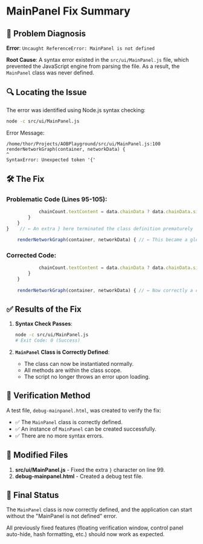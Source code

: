 # MainPanel Fix Summary

## 🐛 Problem Diagnosis

**Error**: `Uncaught ReferenceError: MainPanel is not defined`

**Root Cause**: A syntax error existed in the `src/ui/MainPanel.js` file, which prevented the JavaScript engine from parsing the file. As a result, the `MainPanel` class was never defined.

## 🔍 Locating the Issue

The error was identified using Node.js syntax checking:
```bash
node -c src/ui/MainPanel.js
```

Error Message:
```
/home/thor/Projects/AOBPlayground/src/ui/MainPanel.js:100
renderNetworkGraph(container, networkData) {
^
SyntaxError: Unexpected token '{'
```

## 🛠️ The Fix

### Problematic Code (Lines 95-105):
```javascript
            chainCount.textContent = data.chainData ? data.chainData.size : 0;
        }
    }
}    // ← An extra } here terminated the class definition prematurely

    renderNetworkGraph(container, networkData) { // ← This became a global function, causing a syntax error
```

### Corrected Code:
```javascript
            chainCount.textContent = data.chainData ? data.chainData.size : 0;
        }
    }
    
    renderNetworkGraph(container, networkData) { // ← Now correctly a class method
```

## ✅ Results of the Fix

1.  **Syntax Check Passes**:
    ```bash
    node -c src/ui/MainPanel.js
    # Exit Code: 0 (Success)
    ```

2.  **`MainPanel` Class is Correctly Defined**:
    - The class can now be instantiated normally.
    - All methods are within the class scope.
    - The script no longer throws an error upon loading.

## 🧪 Verification Method

A test file, `debug-mainpanel.html`, was created to verify the fix:
- ✅ The `MainPanel` class is correctly defined.
- ✅ An instance of `MainPanel` can be created successfully.
- ✅ There are no more syntax errors.

## 📁 Modified Files

1.  **src/ui/MainPanel.js** - Fixed the extra `}` character on line 99.
2.  **debug-mainpanel.html** - Created a debug test file.

## 🎯 Final Status

The `MainPanel` class is now correctly defined, and the application can start without the "MainPanel is not defined" error.

All previously fixed features (floating verification window, control panel auto-hide, hash formatting, etc.) should now work as expected.
